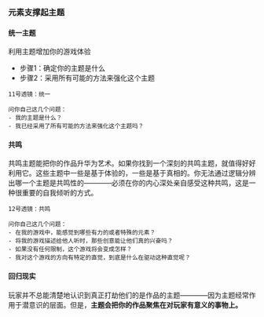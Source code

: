 ### 元素支撑起主题

#### 统一主题

利用主题增加你的游戏体验
- 步骤1：确定你的主题是什么
- 步骤2：采用所有可能的方法来强化这个主题

~~~~
11号透镜：统一

问你自己这几个问题：
- 我的主题是什么？
- 我已经采用了所有可能的方法来强化这个主题吗？

~~~~

#### 共鸣

共鸣主题能把你的作品升华为艺术。如果你找到一个深刻的共鸣主题，就值得好好利用它。这些主题中一些是基于体验的，一些是基于真相的。你无法通过逻辑分辨出哪一个主题是共鸣性的————必须在你的内心深处亲自感受这种共鸣，这是一种很重要的自我倾听的方式。

~~~~
12号透镜：共鸣

问你自己这几个问题：
- 在我的游戏中，能感觉到哪些有力的或者特殊的元素？
- 将我的游戏描述给他人听时，那些创意能让他们真的兴奋吗？
- 如果没有任何限制，这个游戏将会变成怎样？
- 我对这个游戏的方向有特定的直觉，到底是什么在驱动这种直觉呢？

~~~~

#### 回归现实 

玩家并不总能清楚地认识到真正打劫他们的是作品的主题————因为主题经常作用于潜意识的层面。但是，**主题会把你的作品聚焦在对玩家有意义的事物上。**